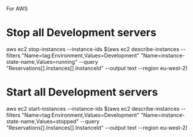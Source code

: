 

For AWS 
# Stop all Development servers
aws ec2 stop-instances --instance-ids $(aws ec2 describe-instances --filters "Name=tag:Environment,Values=Development" "Name=instance-state-name,Values=running" --query "Reservations[].Instances[].InstanceId" --output text --region eu-west-2)

# Start all Development servers
aws ec2 start-instances --instance-ids $(aws ec2 describe-instances --filters "Name=tag:Environment,Values=Development" "Name=instance-state-name,Values=stopped" --query "Reservations[].Instances[].InstanceId" --output text --region eu-west-2)